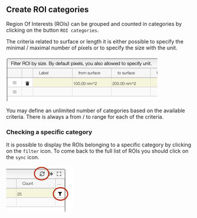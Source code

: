 ## Create ROI categories

Region Of Interests (ROIs) can be grouped and counted in categories by clicking on the button `ROI categories`.

The criteria related to surface or length it is either possible to specify the minimal / maximal number
of pixels or to specify the size with the unit.

![values.png](values.png)

You may define an unlimited number of categories based on the available criteria. There is always a from / to range for
each of the criteria.

### Checking a specific category

It is possible to display the ROIs belonging to a specific category by clicking on the `filter` icon. To come back to the full list of ROIs
you should click on the `sync` icon.

![filter.png](filter.png)
